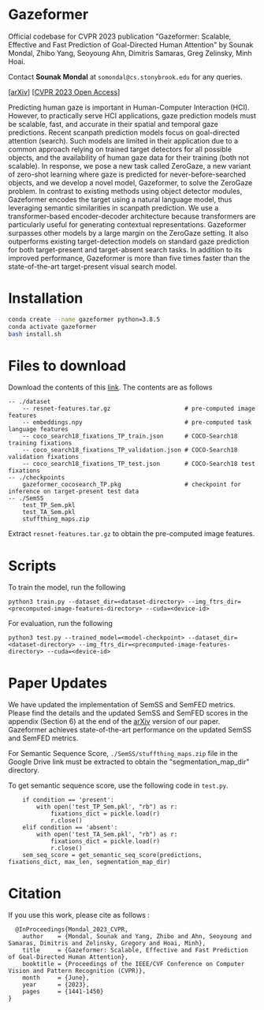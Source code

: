 # Gazeformer
Official codebase for CVPR 2023 publication "Gazeformer: Scalable, Effective and Fast Prediction of Goal-Directed Human Attention" by Sounak Mondal, Zhibo Yang, Seoyoung Ahn, Dimitris Samaras, Greg Zelinsky, Minh Hoai.

Contact **Sounak Mondal** at ```somondal@cs.stonybrook.edu``` for any queries.

[[arXiv](https://arxiv.org/abs/2303.15274)] [[CVPR 2023 Open Access](https://openaccess.thecvf.com/content/CVPR2023/html/Mondal_Gazeformer_Scalable_Effective_and_Fast_Prediction_of_Goal-Directed_Human_Attention_CVPR_2023_paper.html)] 

Predicting human gaze is important in Human-Computer Interaction (HCI). However, to practically serve HCI applications, gaze prediction models must be scalable, fast, and accurate in their spatial and temporal gaze predictions. Recent scanpath prediction models focus on goal-directed attention (search). Such models are limited in their application due to a common approach relying on trained target detectors for all possible objects, and the availability of human gaze data for their training (both not scalable). In response, we pose a new task called ZeroGaze, a new variant of zero-shot learning where gaze is predicted for never-before-searched objects, and we develop a novel model, Gazeformer, to solve the ZeroGaze problem. In contrast to existing methods using object detector modules, Gazeformer encodes the target using a natural language model, thus leveraging semantic similarities in scanpath prediction. We use a transformer-based encoder-decoder architecture because transformers are particularly useful for generating contextual representations. Gazeformer surpasses other models by a large margin on the ZeroGaze setting. It also outperforms existing target-detection models on standard gaze prediction for both target-present and target-absent search tasks. In addition to its improved performance, Gazeformer is more than five times faster than the state-of-the-art target-present visual search model.

# Installation

```bash
conda create --name gazeformer python=3.8.5
conda activate gazeformer
bash install.sh
```
# Files to download

Download the contents of this [link](https://drive.google.com/drive/folders/1uA6M-wtDrh_fqUgFLDzc1VzsGC-1I19U?usp=sharing). The contents are as follows

```
-- ./dataset
    -- resnet-features.tar.gz                     # pre-computed image features
    -- embeddings.npy                             # pre-computed task language features
    -- coco_search18_fixations_TP_train.json      # COCO-Search18 training fixations
    -- coco_search18_fixations_TP_validation.json # COCO-Search18 validation fixations
    -- coco_search18_fixations_TP_test.json       # COCO-Search18 test fixations
-- ./checkpoints                                  
    gazeformer_cocosearch_TP.pkg                  # checkpoint for inference on target-present test data
-- ./SemSS
    test_TP_Sem.pkl
    test_TA_Sem.pkl
    stuffthing_maps.zip
```

Extract ```resnet-features.tar.gz``` to obtain the pre-computed image features.

# Scripts

To train the model, run the following

``` python3 train.py --dataset_dir=<dataset-directory> --img_ftrs_dir=<precomputed-image-features-directory> --cuda=<device-id> ```

For evaluation, run the following

``` python3 test.py --trained_model=<model-checkpoint> --dataset_dir=<dataset-directory> --img_ftrs_dir=<precomputed-image-features-directory> --cuda=<device-id> ```

# Paper Updates

We have updated the implementation of SemSS and SemFED metrics. Please find the details and the updated SemSS and SemFED scores in the appendix (Section 6) at the end of the [arXiv](https://arxiv.org/abs/2303.15274) version of our paper. Gazeformer achieves state-of-the-art performance on the updated SemSS and SemFED metrics.

For Semantic Sequence Score, ```./SemSS/stuffthing_maps.zip``` file in the Google Drive link must be extracted to obtain the "segmentation_map_dir" directory.

To get semantic sequence score, use the following code in ```test.py```.

```
    if condition == 'present':
        with open('test_TP_Sem.pkl', "rb") as r:
            fixations_dict = pickle.load(r)
            r.close()
    elif condition == 'absent':
        with open('test_TA_Sem.pkl', "rb") as r:
            fixations_dict = pickle.load(r)
            r.close()
    sem_seq_score = get_semantic_seq_score(predictions, fixations_dict, max_len, segmentation_map_dir)
```

# Citation 
If you use this work, please cite as follows :
```
  @InProceedings{Mondal_2023_CVPR,
    author    = {Mondal, Sounak and Yang, Zhibo and Ahn, Seoyoung and Samaras, Dimitris and Zelinsky, Gregory and Hoai, Minh},
    title     = {Gazeformer: Scalable, Effective and Fast Prediction of Goal-Directed Human Attention},
    booktitle = {Proceedings of the IEEE/CVF Conference on Computer Vision and Pattern Recognition (CVPR)},
    month     = {June},
    year      = {2023},
    pages     = {1441-1450}
}
```


